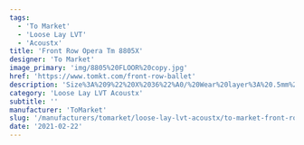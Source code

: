 ```yaml
---
tags:
  - 'To Market'
  - 'Loose Lay LVT'
  - 'Acoustx'
title: 'Front Row Opera Tm 8805X'
designer: 'To Market'
image_primary: 'img/8805%20FLOOR%20copy.jpg'
href: 'https://www.tomkt.com/front-row-ballet'
description: 'Size%3A%209%22%20X%2036%22%A0/%20Wear%20layer%3A%20.5mm%20%2820mil%29%20/%20Edge%3A%20Square%20/%20Thickness%3A%205.0mm%20%3D%A04.0mm%20Vinyl%20Top%20+%201.0mm%20AcoustX%20Sound%20Absorbing%20Backing%20/%20Sq.ft/Ctn%3A%2022.5%A0/%20Installation%3A%20Glue%20Down'
category: 'Loose Lay LVT Acoustx'
subtitle: ''
manufacturer: 'ToMarket'
slug: '/manufacturers/tomarket/loose-lay-lvt-acoustx/to-market-front-row-opera-tm-8805-x'
date: '2021-02-22'
---
```

